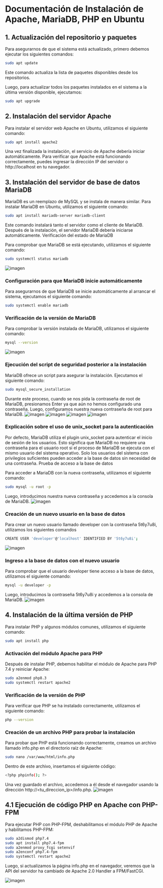 # Documentación de Instalación de Apache, MariaDB, PHP en Ubuntu

## 1. Actualización del repositorio y paquetes
Para asegurarnos de que el sistema está actualizado, primero debemos ejecutar los siguientes comandos:

```bash
sudo apt update
```
Este comando actualiza la lista de paquetes disponibles desde los repositorios.

Luego, para actualizar todos los paquetes instalados en el sistema a la última versión disponible, ejecutamos:

```bash
sudo apt upgrade
```
## 2. Instalación del servidor Apache

Para instalar el servidor web Apache en Ubuntu, utilizamos el siguiente comando:
```bash
sudo apt install apache2
```
Una vez finalizada la instalación, el servicio de Apache debería iniciar automáticamente. Para verificar que Apache está funcionando correctamente, puedes ingresar la dirección IP del servidor o http://localhost en tu navegador.

## 3. Instalación del servidor de base de datos MariaDB

MariaDB es un reemplazo de MySQL y se instala de manera similar. Para instalar MariaDB en Ubuntu, utilizamos el siguiente comando:
```bash
sudo apt install mariadb-server mariadb-client
```
Este comando instalará tanto el servidor como el cliente de MariaDB. Después de la instalación, el servidor MariaDB debería iniciarse automáticamente.
Verificación del estado de MariaDB

Para comprobar que MariaDB se está ejecutando, utilizamos el siguiente comando:
```bash
sudo systemctl status mariadb
```
![imagen](Estado_mariadb.png)

### Configuración para que MariaDB inicie automáticamente

Para asegurarnos de que MariaDB se inicie automáticamente al arrancar el sistema, ejecutamos el siguiente comando:
```bash
sudo systemctl enable mariadb
```
### Verificación de la versión de MariaDB

Para comprobar la versión instalada de MariaDB, utilizamos el siguiente comando:
```bash
mysql --version
```
![imagen](version_mariadb.png)

### Ejecución del script de seguridad posterior a la instalación

MariaDB ofrece un script para asegurar la instalación. Ejecutamos el siguiente comando:
```bash
sudo mysql_secure_installation
```
Durante este proceso, cuando se nos pida la contraseña de root de MariaDB, presionamos Enter ya que aún no hemos configurado una contraseña. Luego, configuramos nuestra nueva contraseña de root para MariaDB.
![imagen](mysql_secure_1.png)
![imagen](mysql_secure_2.png)
![imagen](mysql_secure_3.png)
![imagen](mysql_secure_4.png)

### Explicación sobre el uso de unix_socket para la autenticación

Por defecto, MariaDB utiliza el plugin unix_socket para autenticar el inicio de sesión de los usuarios. Esto significa que MariaDB no requiere una contraseña para el usuario root si el proceso de MariaDB se ejecuta con el mismo usuario del sistema operativo. Solo los usuarios del sistema con privilegios suficientes pueden acceder a la base de datos sin necesidad de una contraseña.
Prueba de acceso a la base de datos

Para acceder a MariaDB con la nueva contraseña, utilizamos el siguiente comando:
```bash
sudo mysql -u root -p
```
Luego, introducimos nuestra nueva contraseña y accedemos a la consola de MariaDB.
![imagen](prueba_acceso_DB.png)

### Creación de un nuevo usuario en la base de datos

Para crear un nuevo usuario llamado developer con la contraseña 5t6y7u8i, utilizamos los siguientes comandos
```bash
CREATE USER 'developer'@'localhost' IDENTIFIED BY '5t6y7u8i';
```
![imagen](creacion_usu.png)

### Ingreso a la base de datos con el nuevo usuario

Para comprobar que el usuario developer tiene acceso a la base de datos, utilizamos el siguiente comando:
```bash
mysql -u developer -p
```
Luego, introducimos la contraseña 5t6y7u8i y accedemos a la consola de MariaDB.
![imagen](prueba_usu.png)

## 4. Instalación de la última versión de PHP

Para instalar PHP y algunos módulos comunes, utilizamos el siguiente comando:
```bash
sudo apt install php
```
### Activación del módulo Apache para PHP

Después de instalar PHP, debemos habilitar el módulo de Apache para PHP 7.4 y reiniciar Apache:
```bash
sudo a2enmod php8.3
sudo systemctl restart apache2
```
### Verificación de la versión de PHP

Para verificar que PHP se ha instalado correctamente, utilizamos el siguiente comando:
```bash
php --version
```

### Creación de un archivo PHP para probar la instalación

Para probar que PHP está funcionando correctamente, creamos un archivo llamado info.php en el directorio raíz de Apache:
```bash
sudo nano /var/www/html/info.php
```
Dentro de este archivo, insertamos el siguiente código:
```bash
<?php phpinfo(); ?>
```
Una vez guardado el archivo, accedemos a él desde el navegador usando la dirección http://<tu_direccion_ip>/info.php.
![imagen](php_info.png)

## 4.1 Ejecución de código PHP en Apache con PHP-FPM

Para ejecutar PHP con PHP-FPM, deshabilitamos el módulo PHP de Apache y habilitamos PHP-FPM:
```bash
sudo a2dismod php7.4
sudo apt install php7.4-fpm
sudo a2enmod proxy_fcgi setenvif
sudo a2enconf php7.4-fpm
sudo systemctl restart apache2
```
Luego, si actualizamos la página info.php en el navegador, veremos que la API del servidor ha cambiado de Apache 2.0 Handler a FPM/FastCGI.

![imagen](codigo_php.png)
